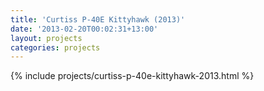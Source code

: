 ```yaml
---
title: 'Curtiss P-40E Kittyhawk (2013)'
date: '2013-02-20T00:02:31+13:00'
layout: projects
categories: projects
---
```


{% include projects/curtiss-p-40e-kittyhawk-2013.html %}
